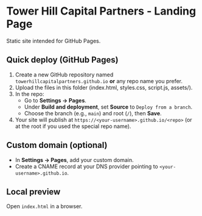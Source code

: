 
# Tower Hill Capital Partners - Landing Page

Static site intended for GitHub Pages.

## Quick deploy (GitHub Pages)
1. Create a new GitHub repository named `towerhillcapitalpartners.github.io` **or** any repo name you prefer.
2. Upload the files in this folder (index.html, styles.css, script.js, assets/).
3. In the repo:
   - Go to **Settings → Pages**.
   - Under **Build and deployment**, set **Source** to `Deploy from a branch`.
   - Choose the branch (e.g., `main`) and root (`/`), then **Save**.
4. Your site will publish at `https://<your-username>.github.io/<repo>` (or at the root if you used the special repo name).

## Custom domain (optional)
- In **Settings → Pages**, add your custom domain. 
- Create a CNAME record at your DNS provider pointing to `<your-username>.github.io`.

## Local preview
Open `index.html` in a browser.

